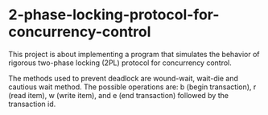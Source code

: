# 2-phase-locking-protocol-for-concurrency-control
This project is about implementing a program that simulates the behavior of rigorous two-phase locking (2PL) protocol for concurrency control. 

The methods used to prevent deadlock are wound-wait, wait-die and cautious wait method.
The possible operations are: b (begin transaction), r (read item), w (write item), and e (end transaction) followed by the transaction id. 
